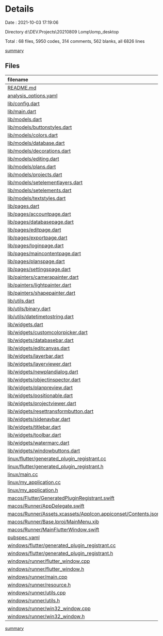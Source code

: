 # Details

Date : 2021-10-03 17:19:06

Directory d:\DEV\.Projects\20210809 Lomp\lomp_desktop

Total : 68 files,  5950 codes, 314 comments, 562 blanks, all 6826 lines

[summary](results.md)

## Files
| filename | language | code | comment | blank | total |
| :--- | :--- | ---: | ---: | ---: | ---: |
| [README.md](/README.md) | Markdown | 10 | 0 | 7 | 17 |
| [analysis_options.yaml](/analysis_options.yaml) | YAML | 3 | 23 | 4 | 30 |
| [lib/config.dart](/lib/config.dart) | Dart | 5 | 0 | 3 | 8 |
| [lib/main.dart](/lib/main.dart) | Dart | 73 | 0 | 9 | 82 |
| [lib/models.dart](/lib/models.dart) | Dart | 10 | 0 | 1 | 11 |
| [lib/models/buttonstyles.dart](/lib/models/buttonstyles.dart) | Dart | 30 | 1 | 5 | 36 |
| [lib/models/colors.dart](/lib/models/colors.dart) | Dart | 41 | 5 | 16 | 62 |
| [lib/models/database.dart](/lib/models/database.dart) | Dart | 276 | 1 | 7 | 284 |
| [lib/models/decorations.dart](/lib/models/decorations.dart) | Dart | 54 | 1 | 8 | 63 |
| [lib/models/editing.dart](/lib/models/editing.dart) | Dart | 15 | 0 | 2 | 17 |
| [lib/models/plans.dart](/lib/models/plans.dart) | Dart | 27 | 0 | 4 | 31 |
| [lib/models/projects.dart](/lib/models/projects.dart) | Dart | 18 | 0 | 4 | 22 |
| [lib/models/setelementlayers.dart](/lib/models/setelementlayers.dart) | Dart | 77 | 44 | 10 | 131 |
| [lib/models/setelements.dart](/lib/models/setelements.dart) | Dart | 487 | 7 | 31 | 525 |
| [lib/models/textstyles.dart](/lib/models/textstyles.dart) | Dart | 34 | 0 | 8 | 42 |
| [lib/pages.dart](/lib/pages.dart) | Dart | 7 | 0 | 1 | 8 |
| [lib/pages/accountpage.dart](/lib/pages/accountpage.dart) | Dart | 14 | 0 | 4 | 18 |
| [lib/pages/databasepage.dart](/lib/pages/databasepage.dart) | Dart | 14 | 0 | 4 | 18 |
| [lib/pages/editpage.dart](/lib/pages/editpage.dart) | Dart | 250 | 52 | 14 | 316 |
| [lib/pages/exportpage.dart](/lib/pages/exportpage.dart) | Dart | 94 | 0 | 9 | 103 |
| [lib/pages/loginpage.dart](/lib/pages/loginpage.dart) | Dart | 82 | 0 | 7 | 89 |
| [lib/pages/maincontentpage.dart](/lib/pages/maincontentpage.dart) | Dart | 88 | 0 | 10 | 98 |
| [lib/pages/planspage.dart](/lib/pages/planspage.dart) | Dart | 262 | 1 | 9 | 272 |
| [lib/pages/settingspage.dart](/lib/pages/settingspage.dart) | Dart | 12 | 0 | 4 | 16 |
| [lib/painters/camerapainter.dart](/lib/painters/camerapainter.dart) | Dart | 34 | 0 | 8 | 42 |
| [lib/painters/lightpainter.dart](/lib/painters/lightpainter.dart) | Dart | 37 | 0 | 9 | 46 |
| [lib/painters/shapepainter.dart](/lib/painters/shapepainter.dart) | Dart | 58 | 0 | 5 | 63 |
| [lib/utils.dart](/lib/utils.dart) | Dart | 2 | 0 | 1 | 3 |
| [lib/utils/binary.dart](/lib/utils/binary.dart) | Dart | 1 | 0 | 1 | 2 |
| [lib/utils/datetimetostring.dart](/lib/utils/datetimetostring.dart) | Dart | 35 | 0 | 6 | 41 |
| [lib/widgets.dart](/lib/widgets.dart) | Dart | 16 | 0 | 1 | 17 |
| [lib/widgets/customcolorpicker.dart](/lib/widgets/customcolorpicker.dart) | Dart | 544 | 1 | 27 | 572 |
| [lib/widgets/databasebar.dart](/lib/widgets/databasebar.dart) | Dart | 246 | 2 | 13 | 261 |
| [lib/widgets/editcanvas.dart](/lib/widgets/editcanvas.dart) | Dart | 641 | 6 | 31 | 678 |
| [lib/widgets/layerbar.dart](/lib/widgets/layerbar.dart) | Dart | 69 | 0 | 6 | 75 |
| [lib/widgets/layerviewer.dart](/lib/widgets/layerviewer.dart) | Dart | 304 | 0 | 8 | 312 |
| [lib/widgets/newplandialog.dart](/lib/widgets/newplandialog.dart) | Dart | 117 | 0 | 7 | 124 |
| [lib/widgets/objectinspector.dart](/lib/widgets/objectinspector.dart) | Dart | 265 | 0 | 8 | 273 |
| [lib/widgets/planpreview.dart](/lib/widgets/planpreview.dart) | Dart | 63 | 0 | 3 | 66 |
| [lib/widgets/positionable.dart](/lib/widgets/positionable.dart) | Dart | 32 | 1 | 4 | 37 |
| [lib/widgets/projectviewer.dart](/lib/widgets/projectviewer.dart) | Dart | 221 | 0 | 12 | 233 |
| [lib/widgets/resettransformbutton.dart](/lib/widgets/resettransformbutton.dart) | Dart | 22 | 0 | 3 | 25 |
| [lib/widgets/sidenavbar.dart](/lib/widgets/sidenavbar.dart) | Dart | 104 | 1 | 10 | 115 |
| [lib/widgets/titlebar.dart](/lib/widgets/titlebar.dart) | Dart | 39 | 0 | 4 | 43 |
| [lib/widgets/toolbar.dart](/lib/widgets/toolbar.dart) | Dart | 73 | 0 | 7 | 80 |
| [lib/widgets/watermarc.dart](/lib/widgets/watermarc.dart) | Dart | 22 | 0 | 3 | 25 |
| [lib/widgets/windowbuttons.dart](/lib/widgets/windowbuttons.dart) | Dart | 34 | 0 | 4 | 38 |
| [linux/flutter/generated_plugin_registrant.cc](/linux/flutter/generated_plugin_registrant.cc) | C++ | 7 | 4 | 5 | 16 |
| [linux/flutter/generated_plugin_registrant.h](/linux/flutter/generated_plugin_registrant.h) | C++ | 5 | 5 | 6 | 16 |
| [linux/main.cc](/linux/main.cc) | C++ | 5 | 0 | 2 | 7 |
| [linux/my_application.cc](/linux/my_application.cc) | C++ | 88 | 12 | 21 | 121 |
| [linux/my_application.h](/linux/my_application.h) | C++ | 7 | 7 | 5 | 19 |
| [macos/Flutter/GeneratedPluginRegistrant.swift](/macos/Flutter/GeneratedPluginRegistrant.swift) | Swift | 8 | 3 | 4 | 15 |
| [macos/Runner/AppDelegate.swift](/macos/Runner/AppDelegate.swift) | Swift | 8 | 0 | 2 | 10 |
| [macos/Runner/Assets.xcassets/AppIcon.appiconset/Contents.json](/macos/Runner/Assets.xcassets/AppIcon.appiconset/Contents.json) | JSON | 68 | 0 | 1 | 69 |
| [macos/Runner/Base.lproj/MainMenu.xib](/macos/Runner/Base.lproj/MainMenu.xib) | XML | 339 | 0 | 1 | 340 |
| [macos/Runner/MainFlutterWindow.swift](/macos/Runner/MainFlutterWindow.swift) | Swift | 16 | 0 | 4 | 20 |
| [pubspec.yaml](/pubspec.yaml) | YAML | 28 | 57 | 17 | 102 |
| [windows/flutter/generated_plugin_registrant.cc](/windows/flutter/generated_plugin_registrant.cc) | C++ | 6 | 4 | 5 | 15 |
| [windows/flutter/generated_plugin_registrant.h](/windows/flutter/generated_plugin_registrant.h) | C++ | 5 | 5 | 6 | 16 |
| [windows/runner/flutter_window.cpp](/windows/runner/flutter_window.cpp) | C++ | 45 | 4 | 13 | 62 |
| [windows/runner/flutter_window.h](/windows/runner/flutter_window.h) | C++ | 20 | 5 | 9 | 34 |
| [windows/runner/main.cpp](/windows/runner/main.cpp) | C++ | 32 | 4 | 11 | 47 |
| [windows/runner/resource.h](/windows/runner/resource.h) | C++ | 9 | 6 | 2 | 17 |
| [windows/runner/utils.cpp](/windows/runner/utils.cpp) | C++ | 53 | 2 | 10 | 65 |
| [windows/runner/utils.h](/windows/runner/utils.h) | C++ | 8 | 6 | 6 | 20 |
| [windows/runner/win32_window.cpp](/windows/runner/win32_window.cpp) | C++ | 183 | 15 | 48 | 246 |
| [windows/runner/win32_window.h](/windows/runner/win32_window.h) | C++ | 48 | 29 | 22 | 99 |

[summary](results.md)